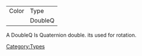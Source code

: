 |       |         |
|-------|---------|
| Color | Type    |
|       | DoubleQ |

A DoubleQ Is Quaternion double. its used for rotation.

[Category:Types](Category:Types "wikilink")